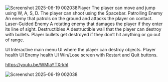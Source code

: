 ![Screenshot 2025-06-19 002038](https://github.com/user-attachments/assets/cf8e833a-ce86-4b1d-9138-ef31f66dea6a)Player
The player can move and jump using W, A, S, D.
The player can shoot using the Spacebar.
Patrolling Enemy
An enemy that patrols on the ground and attacks the player on contact.
Laser-Guided Enemy
A rotating enemy that damages the player if they enter its line of sight.
Destructibles
A destructible wall that the player can destroy with bullets.
Player bullets get destroyed if they don’t hit anything or go out of range.
 
UI
Interactive main menu UI where the player can destroy objects.
Player health UI
Enemy health UI
Win/Lose screen with Restart and Quit buttons.

https://youtu.be/WMIaYTXrkhI

![Screenshot 2025-06-19 002038](https://github.com/user-attachments/assets/da0d9c40-329d-4b93-b532-480031732d9f)
